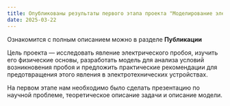 ```yaml
---
title: Опубликованы результаты первого этапа проекта "Моделирование электрического пробоя"
date: 2025-03-22
---
```


Ознакомится с полным описанием можно в разделе **Публикации**

<!--more-->

Цель проекта — исследовать явление электрического пробоя, изучить его физические основы, разработать модель для анализа условий возникновения пробоя и предложить практические рекомендации для предотвращения этого явления в электротехнических устройствах.

На первом этапе нам необходимо было сделать презентацию по научной проблеме, теоретическое описание задачи и описание модели.